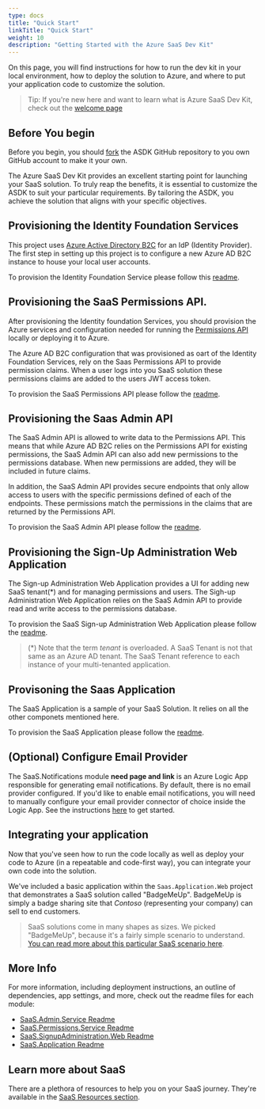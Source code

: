 ```yaml
---
type: docs
title: "Quick Start"
linkTitle: "Quick Start"
weight: 10
description: "Getting Started with the Azure SaaS Dev Kit"
---
```


On this page, you will find instructions for how to run the dev kit in your local environment, how to deploy the solution to Azure, and where to put your application code to customize the solution.

> Tip: If you're new here and want to learn what is Azure SaaS Dev Kit, check out the [welcome page](..)

## Before You begin

Before you begin, you should [fork](https://docs.github.com/en/get-started/quickstart/fork-a-repo) the ASDK GitHub repository to you own GitHub account to make it your own.

The Azure SaaS Dev Kit provides an excellent starting point for launching your SaaS solution. To truly reap the benefits, it is essential to customize the ASDK to suit your particular requirements. By tailoring the ASDK, you achieve the solution that aligns with your specific objectives.

## Provisioning the Identity Foundation Services

This project uses [Azure Active Directory B2C](https://docs.microsoft.com/azure/active-directory-b2c/overview) for an IdP (Identity Provider). The first step in setting up this project is to configure a new Azure AD B2C instance to house your local user accounts. 

To provision the Identity Foundation Service please follow this [readme](https://github.com/landonpierce/azure-saas/tree/main/src/Saas.Identity/Saas.IdentityProvider).

## Provisioning the SaaS Permissions API. 

After provisioning the Identity foundation Services, you should provision the Azure services and configuration needed for running the [Permissions API](../components/identity/permissions-service) locally or deploying it to Azure. 

The Azure AD B2C configuration that was provisioned as oart of the Identity Foundation Services, rely on the Saas Permissions API to provide permission claims. When a user logs into you SaaS solution these permissions claims are added to the users JWT access token.

To provision the SaaS Permissions API please follow the [readme](https://github.com/landonpierce/azure-saas/tree/main/src/Saas.Identity/Saas.Permissions).

## Provisioning the Saas Admin API

The SaaS Admin API is allowed to write data to the Permissions API. This means that while Azure AD B2C relies on the Permissions API for existing permissions, the SaaS Admin API can also add new permissions to the permissions database. When new permissions are added, they will be included in future claims.

In addition, the SaaS Admin API provides secure endpoints that only allow access to users with the specific permissions defined of each of the endpoints. These permissions match the permissions in the claims that are returned by the Permissions API.

To provision the SaaS Admin API please follow the [readme](https://github.com/landonpierce/azure-saas/tree/main/src/Saas.Admin).

## Provisioning the Sign-Up Administration Web Application

The Sign-up Administration Web Application provides a UI for adding new SaaS tenant(*) and for managing permissions and users. The Sigh-up Administration Web Application relies on the SaaS Admin API to provide read and write access to the permissions database.

To provision the SaaS Sign-up Administration Web Application please follow the [readme](https://github.com/landonpierce/azure-saas/tree/main/src/Saas.SignupAdministration).

> (*) Note that the term *tenant* is overloaded. A SaaS Tenant is not that same as an Azure AD tenant. The SaaS Tenant reference to each instance of your multi-tenanted application.

## Provisoning the Saas Application

The SaaS Application is a sample of your SaaS Solution. It relies on all the other componets mentioned here. 

To provision the SaaS Application please follow the [readme](https://github.com/landonpierce/azure-saas/tree/main/src/Saas.Application).

## (Optional) Configure Email Provider

The SaaS.Notifications module **need page and link** is an Azure Logic App responsible for generating email notifications. By default, there is no email provider configured. If you'd like to enable email notifications, you will need to manually configure your email provider connector of choice inside the Logic App. See the instructions [here](../components/saas-notifications) to get started.

## Integrating your application

Now that you've seen how to run the code locally as well as deploy your code to Azure (in a repeatable and code-first way), you can integrate your own code into the solution.

We've included a basic application within the `Saas.Application.Web` project that demonstrates a SaaS solution called "BadgeMeUp". BadgeMeUp is simply a badge sharing site that *Contoso* (representing your company) can sell to end customers.

> SaaS solutions come in many shapes as sizes. We picked "BadgeMeUp", because it's a fairly simple scenario to understand. [You can read more about this particular SaaS scenario here](../resources/contoso-badgemeup/).

## More Info

For more information, including deployment instructions, an outline of dependencies, app settings, and more, check out the readme files for each module:

- [SaaS.Admin.Service Readme](https://github.com/Azure/azure-saas/tree/main/src/Saas.Admin)
- [SaaS.Permissions.Service Readme](https://github.com/Azure/azure-saas/tree/main/src/Saas.Permissions)
- [SaaS.SignupAdministration.Web Readme](https://github.com/Azure/azure-saas/tree/main/src/Saas.SignupAdministration)
- [SaaS.Application Readme](https://github.com/Azure/azure-saas/tree/main/src/Saas.Application)

## Learn more about SaaS

There are a plethora of resources to help you on your SaaS journey. They're available in the [SaaS Resources section](../resources/additional-recommended-resources/).
